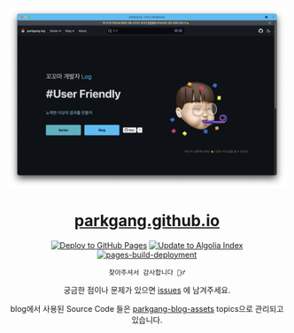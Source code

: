 <p align="center">
  <img src="./landing-page.png" alt="landing-page" />
  <h1 align="center">
    <a href="https://parkgang.github.io">
      parkgang.github.io
    </a>
  </h1>
</p>
<div align="center">

[![Deploy to GitHub Pages](https://github.com/parkgang/blog/actions/workflows/deploy-gitHub-pages.yml/badge.svg)](https://github.com/parkgang/blog/actions/workflows/deploy-gitHub-pages.yml) [![Update to Algolia Index](https://github.com/parkgang/blog/actions/workflows/update-algolia-index.yml/badge.svg)](https://github.com/parkgang/blog/actions/workflows/update-algolia-index.yml) [![pages-build-deployment](https://github.com/parkgang/parkgang.github.io/actions/workflows/pages/pages-build-deployment/badge.svg)](https://github.com/parkgang/parkgang.github.io/actions/workflows/pages/pages-build-deployment)

`찾아주셔서 감사합니다 🙇‍♂️`

궁금한 점이나 문제가 있으면 [issues](https://github.com/parkgang/parkgang.github.io/issues) 에 남겨주세요.

blog에서 사용된 Source Code 들은 [parkgang-blog-assets](https://github.com/topics/parkgang-blog-assets) topics으로 관리되고 있습니다.

</div>
